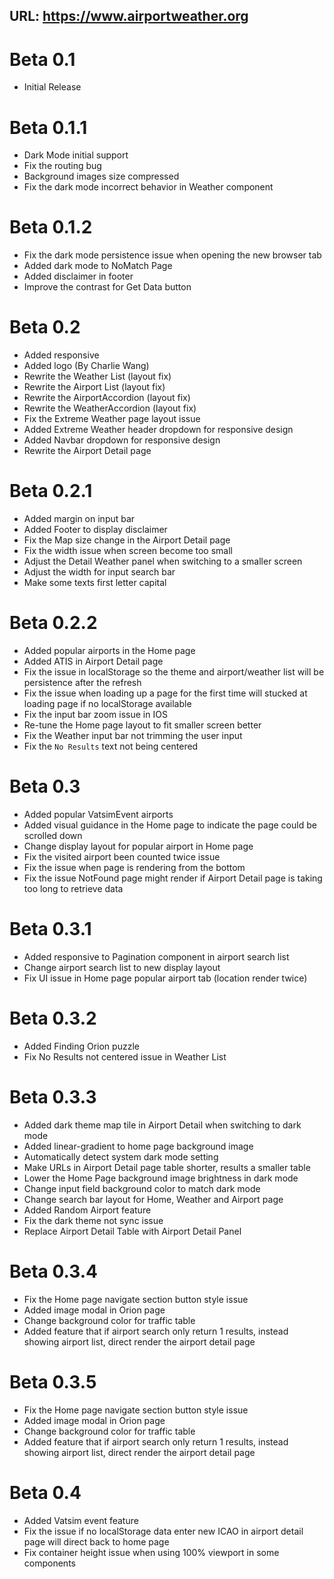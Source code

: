 ## URL: https://www.airportweather.org

# Beta 0.1

- Initial Release

# Beta 0.1.1

- Dark Mode initial support
- Fix the routing bug
- Background images size compressed
- Fix the dark mode incorrect behavior in Weather component

# Beta 0.1.2

- Fix the dark mode persistence issue when opening the new browser tab
- Added dark mode to NoMatch Page
- Added disclaimer in footer
- Improve the contrast for Get Data button

# Beta 0.2

- Added responsive
- Added logo (By Charlie Wang)
- Rewrite the Weather List (layout fix)
- Rewrite the Airport List (layout fix)
- Rewrite the AirportAccordion (layout fix)
- Rewrite the WeatherAccordion (layout fix)
- Fix the Extreme Weather page layout issue
- Added Extreme Weather header dropdown for responsive design
- Added Navbar dropdown for responsive design
- Rewrite the Airport Detail page

# Beta 0.2.1

- Added margin on input bar <br />
- Added Footer to display disclaimer
- Fix the Map size change in the Airport Detail page
- Fix the width issue when screen become too small
- Adjust the Detail Weather panel when switching to a smaller screen
- Adjust the width for input search bar
- Make some texts first letter capital

# Beta 0.2.2

- Added popular airports in the Home page
- Added ATIS in Airport Detail page
- Fix the issue in localStorage so the theme and airport/weather list will be persistence
  after the refresh
- Fix the issue when loading up a page for the first time will stucked at loading page if no
  localStorage available
- Fix the input bar zoom issue in IOS
- Re-tune the Home page layout to fit smaller screen better
- Fix the Weather input bar not trimming the user input
- Fix the `No Results` text not being centered

# Beta 0.3

- Added popular VatsimEvent airports
- Added visual guidance in the Home page to indicate the page could be scrolled down
- Change display layout for popular airport in Home page
- Fix the visited airport been counted twice issue
- Fix the issue when page is rendering from the bottom
- Fix the issue NotFound page might render if Airport Detail page is taking too long to
  retrieve data

# Beta 0.3.1

- Added responsive to Pagination component in airport search list
- Change airport search list to new display layout
- Fix UI issue in Home page popular airport tab (location render twice)

# Beta 0.3.2

- Added Finding Orion puzzle
- Fix No Results not centered issue in Weather List

# Beta 0.3.3

- Added dark theme map tile in Airport Detail when switching to dark mode
- Added linear-gradient to home page background image
- Automatically detect system dark mode setting
- Make URLs in Airport Detail page table shorter, results a smaller table
- Lower the Home Page background image brightness in dark mode
- Change input field background color to match dark mode
- Change search bar layout for Home, Weather and Airport page
- Added Random Airport feature
- Fix the dark theme not sync issue
- Replace Airport Detail Table with Airport Detail Panel

# Beta 0.3.4

- Fix the Home page navigate section button style issue
- Added image modal in Orion page
- Change background color for traffic table
- Added feature that if airport search only return 1 results, instead showing airport list,
  direct render the airport detail page

# Beta 0.3.5

- Fix the Home page navigate section button style issue
- Added image modal in Orion page
- Change background color for traffic table
- Added feature that if airport search only return 1 results, instead showing airport list,
  direct render the airport detail page

# Beta 0.4

- Added Vatsim event feature
- Fix the issue if no localStorage data enter new ICAO in airport detail page will direct
  back to home page
- Fix container height issue when using 100% viewport in some components 
